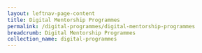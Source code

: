 ```yaml
---
layout: leftnav-page-content
title: Digital Mentorship Programmes
permalink: /digital-programmes/digital-mentorship-programmes
breadcrumb: Digital Mentorship Programmes
collection_name: digital-programmes
---
```


